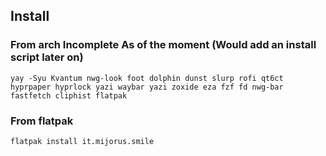 ## Install
### From arch __Incomplete As of the moment__ (Would add an install script later on)
`yay -Syu Kvantum nwg-look foot dolphin dunst slurp rofi qt6ct hyprpaper hyprlock yazi waybar yazi zoxide eza fzf fd nwg-bar fastfetch cliphist flatpak`

### From flatpak
`flatpak install it.mijorus.smile`
